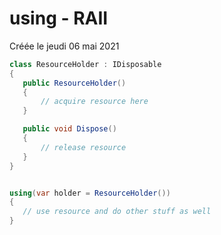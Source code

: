 
#  using - RAII 
Créée le jeudi 06 mai 2021


```c#
class ResourceHolder : IDisposable
{
   public ResourceHolder()
   {
       // acquire resource here
   }

   public void Dispose()
   {
       // release resource
   }
}


using(var holder = ResourceHolder())
{
   // use resource and do other stuff as well
}
```
